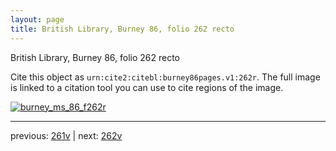 ```yaml
---
layout: page
title: British Library, Burney 86, folio 262 recto
---
```


British Library, Burney 86, folio 262 recto

Cite this object as `urn:cite2:citebl:burney86pages.v1:262r`.  The full image is linked to a citation tool you can use to cite regions of the image.

[![burney_ms_86_f262r](http://www.homermultitext.org/iipsrv?IIIF=/project/homer/pyramidal/deepzoom/citebl/burney86imgs/v1/burney_ms_86_f262r.tif/full/800,/0/default.jpg)](http://www.homermultitext.org/ict2/?urn=urn:cite2:citebl:burney86imgs.v1:burney_ms_86_f262r) 

---

previous:  [261v](../261v/) | next: [262v](../262v/)